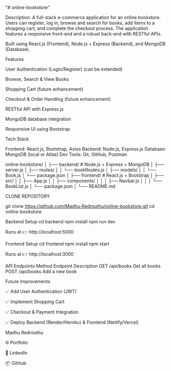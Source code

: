 "# online-bookstore" 


Description: A full-stack e-commerce application for an online bookstore. Users can register, log in, browse and search for books, add items to a shopping cart, and complete the checkout process. The application features a responsive front-end and a robust back-end with RESTful APIs.

Built using React.js (Frontend), Node.js + Express (Backend), and MongoDB (Database).

Features

User Authentication (Login/Register) (can be extended)

Browse, Search & View Books

Shopping Cart (future enhancement)

Checkout & Order Handling (future enhancement)

RESTful API with Express.js

MongoDB database integration

Responsive UI using Bootstrap

Tech Stack

Frontend: React.js, Bootstrap, Axios
Backend: Node.js, Express.js
Database: MongoDB (local or Atlas)
Dev Tools: Git, GitHub, Postman

online-bookstore/
│
├── backend/              # Node.js + Express + MongoDB
│   ├── server.js
│   ├── routes/
│   │   └── bookRoutes.js
│   ├── models/
│   │   └── Book.js
│   └── package.json
│
├── frontend/             # React.js + Bootstrap
│   ├── src/
│   │   ├── App.js
│   │   ├── components/
│   │   │   ├── Navbar.js
│   │   │   └── BookList.js
│   └── package.json
│
└── README.md



CLONE REPOSITORY

git clone https://github.com/Madhu-Redrouthu/online-bookstore.git
cd online-bookstore


Backend Setup
cd backend
npm install
npm run dev


Runs at 👉 http://localhost:5000


Frontend Setup
cd frontend
npm install
npm start


Runs at 👉 http://localhost:3000


API Endpoints
Method	Endpoint	Description
GET	/api/books	Get all books
POST	/api/books	Add a new book


Future Improvements

✅ Add User Authentication (JWT)

✅ Implement Shopping Cart

✅ Checkout & Payment Integration

✅ Deploy Backend (Render/Heroku) & Frontend (Netlify/Vercel)


Madhu Redrouthu

🌐 Portfolio

💼 LinkedIn

📦 GitHub

